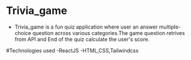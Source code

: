 # Trivia_game
 - Trivia_game is a fun quiz application where user an answer multiple-choice question across various categories.The game question retrives from API and End of the quiz calculate the user's score.

#Technologies used
  -ReactJS
  -HTML,CSS,Tailwindcss
